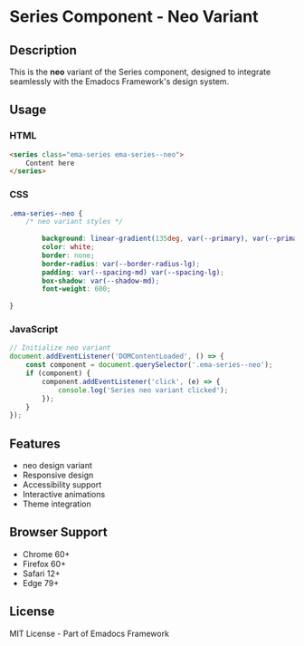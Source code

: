 # Series Component - Neo Variant

## Description
This is the **neo** variant of the Series component, designed to integrate seamlessly with the Emadocs Framework's design system.

## Usage

### HTML
```html
<series class="ema-series ema-series--neo">
    Content here
</series>
```

### CSS
```css
.ema-series--neo {
    /* neo variant styles */
    
        background: linear-gradient(135deg, var(--primary), var(--primary-dark));
        color: white;
        border: none;
        border-radius: var(--border-radius-lg);
        padding: var(--spacing-md) var(--spacing-lg);
        box-shadow: var(--shadow-md);
        font-weight: 600;
    
}
```

### JavaScript
```javascript
// Initialize neo variant
document.addEventListener('DOMContentLoaded', () => {
    const component = document.querySelector('.ema-series--neo');
    if (component) {
        component.addEventListener('click', (e) => {
            console.log('Series neo variant clicked');
        });
    }
});
```

## Features
- neo design variant
- Responsive design
- Accessibility support
- Interactive animations
- Theme integration

## Browser Support
- Chrome 60+
- Firefox 60+
- Safari 12+
- Edge 79+

## License
MIT License - Part of Emadocs Framework
